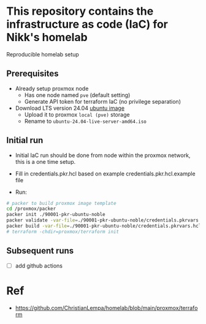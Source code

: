 # This repository contains the infrastructure as code (IaC) for Nikk's homelab

Reproducible homelab setup

## Prerequisites

- Already setup proxmox node
    - Has one node named `pve` (default setting)
    - Generate API token for terraform IaC (no privilege separation)
- Download LTS version 24.04 [ubuntu image](https://cloud-images.ubuntu.com/)
    - Upload it to proxmox `local (pve)` storage
    - Rename to `ubuntu-24.04-live-server-amd64.iso`

## Initial run

- Initial IaC run should be done from node within the proxmox network, this is a one time setup.

- Fill in credentials.pkr.hcl based on example credentials.pkr.hcl.example file

- Run:

```bash
# packer to build proxmox image template
cd /proxmox/packer
packer init ./90001-pkr-ubuntu-noble
packer validate -var-file=./90001-pkr-ubuntu-noble/credentials.pkrvars.hcl ./90001-pkr-ubuntu-noble
packer build -var-file=./90001-pkr-ubuntu-noble/credentials.pkrvars.hcl ./90001-pkr-ubuntu-noble
# terraform -chdir=proxmox/terraform init
```

## Subsequent runs

- [ ] add github actions

# Ref

- https://github.com/ChristianLempa/homelab/blob/main/proxmox/terraform

